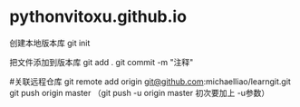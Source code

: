 # pythonvitoxu.github.io

创建本地版本库
git init

把文件添加到版本库
git add .
git commit -m "注释"

#关联远程仓库
git remote add origin git@github.com:michaelliao/learngit.git
git push origin master （git push -u origin master 初次要加上 -u参数）
